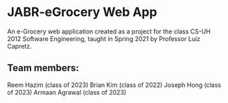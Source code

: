 # JABR-eGrocery Web App
An e-Grocery web application created as a project for the class CS-UH 2012 Software Engineering, taught in Spring 2021 by Professor Luiz Capretz.

## Team members:
Reem Hazim (class of 2023)
Brian Kim (class of 2022)
Joseph Hong (class of 2023)
Armaan Agrawal (class of 2023)

